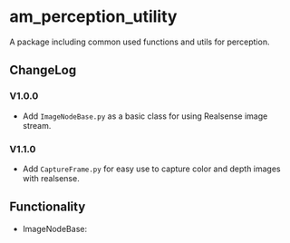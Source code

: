 # am_perception_utility
A package including common used functions and utils for perception.

## ChangeLog
### V1.0.0
+ Add `ImageNodeBase.py` as a basic class for using Realsense image stream.
### V1.1.0
+ Add `CaptureFrame.py` for easy use to capture color and depth images with realsense.

## Functionality
+ ImageNodeBase: 
